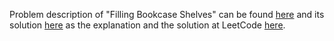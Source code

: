 Problem description of "Filling Bookcase Shelves" can be found [here](https://leetcode.com/problems/filling-bookcase-shelves/description/) 
and its solution [here](https://github.com/aurimas13/Solutions-To-Problems/blob/main/LeetCode/Python%20Solutions/Filling%20Bookcase%20Shelves/filling.py)
as the explanation and the solution at LeetCode [here](https://leetcode.com/problems/filling-bookcase-shelves/solutions/3134792/python-solution-beats-99/).